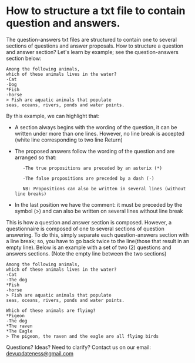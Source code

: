 # How to structure a txt file to contain question and answers.
The question-answers txt files are structured to contain one to several sections of questions and answer proposals.
How to structure a question and answer section?
Let's learn by example; see the question-answers section below:

```
Among the following animals,
which of these animals lives in the water?
-Cat
-Dog
*Fish
-horse
> Fish are aquatic animals that populate
seas, oceans, rivers, ponds and water points.
```

By this example, we can highlight that:
   * A section always begins with the wording of the question, it can be written under more than one lines.
    However, no line break is accepted (white line corresponding to two line Return)
   * The proposed answers follow the wording of the question and are arranged so that:

            -The true propositions are preceded by an asterix (*)

            -The false propositions are preceded by a dash (-)

            NB: Propositions can also be written in several lines (without line breaks)
   * In the last position we have the comment: it must be preceded by the symbol (>) and can also be written on several lines without line break



This is how a question and answer section is composed.
However, a questionnaire is composed of one to several sections of question answering. To do this, simply separate each question-answers section with a line break;
so, you have to go back twice to the line(those that result in an empty line).
Below is an example with a set of two (2) questions and answers sections. (Note the empty line between the two sections)

```
Among the following animals,
which of these animals lives in the water?
-Cat
-The dog
*Fish
-horse
> Fish are aquatic animals that populate
seas, oceans, rivers, ponds and water points.

Which of these animals are flying?
*Pigeon
-The dog
*The raven
*The Eagle
> The pigeon, the raven and the eagle are all flying birds
```

Questions? Ideas? Need to clarify? Contact us on our email: [devupdateness@gmail.com](mailto:devupdateness@gmail.com)
